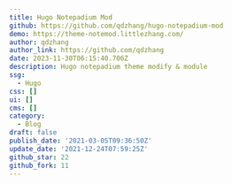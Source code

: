 ```yaml
---
title: Hugo Notepadium Mod
github: https://github.com/qdzhang/hugo-notepadium-mod
demo: https://theme-notemod.littlezhang.com/
author: qdzhang
author_link: https://github.com/qdzhang
date: 2023-11-30T06:15:40.706Z
description: Hugo notepadium theme modify & module
ssg:
  - Hugo
css: []
ui: []
cms: []
category:
  - Blog
draft: false
publish_date: '2021-03-05T09:36:50Z'
update_date: '2021-12-24T07:59:25Z'
github_star: 22
github_fork: 11
---
```

